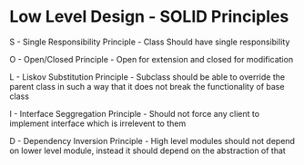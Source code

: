 # Low Level Design - SOLID Principles


S - Single Responsibility Principle - Class Should have single responsibility

O - Open/Closed Principle - Open for extension and closed for modification

L - Liskov Substitution Principle - Subclass should be able to override the parent class in such a way that it does not break the functionality of base class 

I - Interface Seggregation Principle - Should not force any client to implement interface which is irrelevent to them

D - Dependency Inversion Principle - High level modules should not depend on lower level module, instead it should depend on the abstraction of that
